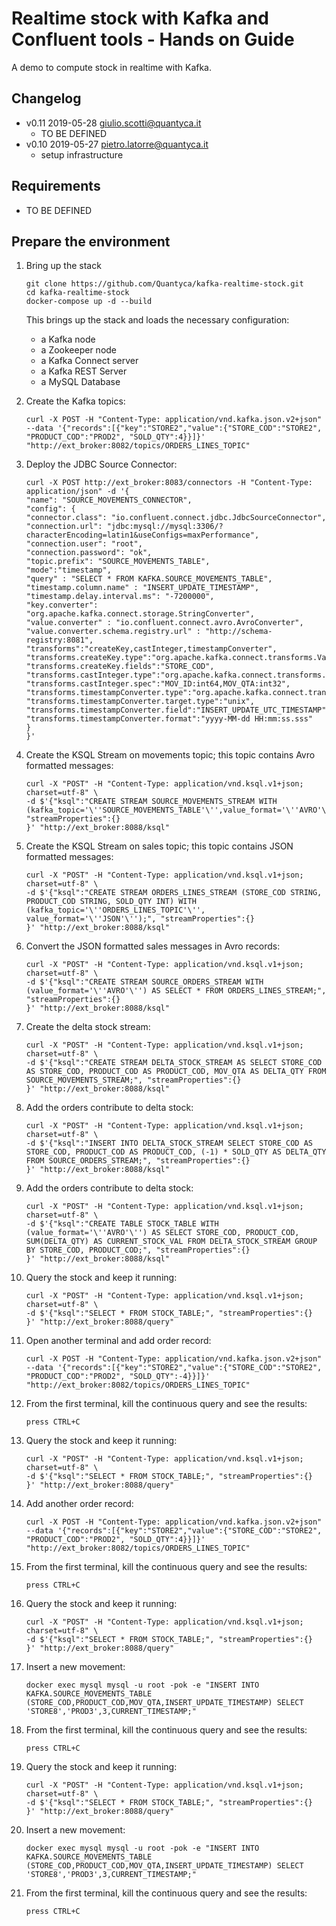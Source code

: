 # Realtime stock with Kafka and Confluent tools - Hands on Guide

A demo to compute stock in realtime with Kafka.

## Changelog
* v0.11 2019-05-28 giulio.scotti@quantyca.it
    * TO BE DEFINED
* v0.10 2019-05-27 pietro.latorre@quantyca.it
    * setup infrastructure

## Requirements

* TO BE DEFINED

## Prepare the environment

1. Bring up the stack
    ```
    git clone https://github.com/Quantyca/kafka-realtime-stock.git
    cd kafka-realtime-stock
    docker-compose up -d --build
    ```
    This brings up the stack and loads the necessary configuration:
    * a Kafka node
    * a Zookeeper node
    * a Kafka Connect server
    * a Kafka REST Server
    * a MySQL Database

2. Create the Kafka topics:
	
	
	```
    curl -X POST -H "Content-Type: application/vnd.kafka.json.v2+json" --data '{"records":[{"key":"STORE2","value":{"STORE_COD":"STORE2", "PRODUCT_COD":"PROD2", "SOLD_QTY":4}}]}' "http://ext_broker:8082/topics/ORDERS_LINES_TOPIC"
    ```
	
	
3. Deploy the JDBC Source Connector:	
	
	```
    curl -X POST http://ext_broker:8083/connectors -H "Content-Type: application/json" -d '{
    "name": "SOURCE_MOVEMENTS_CONNECTOR",
    "config": {
    "connector.class": "io.confluent.connect.jdbc.JdbcSourceConnector",
    "connection.url": "jdbc:mysql://mysql:3306/?characterEncoding=latin1&useConfigs=maxPerformance",
    "connection.user": "root",
    "connection.password": "ok",
    "topic.prefix": "SOURCE_MOVEMENTS_TABLE",
    "mode":"timestamp",
    "query" : "SELECT * FROM KAFKA.SOURCE_MOVEMENTS_TABLE",
    "timestamp.column.name" : "INSERT_UPDATE_TIMESTAMP",
    "timestamp.delay.interval.ms": "-7200000",
    "key.converter": "org.apache.kafka.connect.storage.StringConverter",
    "value.converter" : "io.confluent.connect.avro.AvroConverter",
    "value.converter.schema.registry.url" : "http://schema-registry:8081",
    "transforms":"createKey,castInteger,timestampConverter", 
    "transforms.createKey.type":"org.apache.kafka.connect.transforms.ValueToKey",
    "transforms.createKey.fields":"STORE_COD",
    "transforms.castInteger.type":"org.apache.kafka.connect.transforms.Cast$Value", 
    "transforms.castInteger.spec":"MOV_ID:int64,MOV_QTA:int32",
    "transforms.timestampConverter.type":"org.apache.kafka.connect.transforms.TimestampConverter$Value", 
    "transforms.timestampConverter.target.type":"unix",
    "transforms.timestampConverter.field":"INSERT_UPDATE_UTC_TIMESTAMP",
    "transforms.timestampConverter.format":"yyyy-MM-dd HH:mm:ss.sss"
    }
    }'
    ```
	
	
	
4. Create the KSQL Stream on movements topic; this topic contains Avro formatted messages: 

	```
    curl -X "POST" -H "Content-Type: application/vnd.ksql.v1+json; charset=utf-8" \
	-d $'{"ksql":"CREATE STREAM SOURCE_MOVEMENTS_STREAM WITH (kafka_topic='\''SOURCE_MOVEMENTS_TABLE'\'',value_format='\''AVRO'\'');", "streamProperties":{}
	}' "http://ext_broker:8088/ksql"
    ```
	
5. Create the KSQL Stream on sales topic; this topic contains JSON formatted messages: 
	
	```
    curl -X "POST" -H "Content-Type: application/vnd.ksql.v1+json; charset=utf-8" \
	-d $'{"ksql":"CREATE STREAM ORDERS_LINES_STREAM (STORE_COD STRING, PRODUCT_COD STRING, SOLD_QTY INT) WITH (kafka_topic='\''ORDERS_LINES_TOPIC'\'', value_format='\''JSON'\'');", "streamProperties":{}
	}' "http://ext_broker:8088/ksql"
    ```

6. Convert the JSON formatted sales messages in Avro records:


	```
    curl -X "POST" -H "Content-Type: application/vnd.ksql.v1+json; charset=utf-8" \
	-d $'{"ksql":"CREATE STREAM SOURCE_ORDERS_STREAM WITH (value_format='\''AVRO'\'') AS SELECT * FROM ORDERS_LINES_STREAM;", "streamProperties":{}
	}' "http://ext_broker:8088/ksql"
    ```
	
7. Create the delta stock stream:

	
	```
    curl -X "POST" -H "Content-Type: application/vnd.ksql.v1+json; charset=utf-8" \
	-d $'{"ksql":"CREATE STREAM DELTA_STOCK_STREAM AS SELECT STORE_COD AS STORE_COD, PRODUCT_COD AS PRODUCT_COD, MOV_QTA AS DELTA_QTY FROM SOURCE_MOVEMENTS_STREAM;", "streamProperties":{}
	}' "http://ext_broker:8088/ksql"
    ```
	
8. Add the orders contribute to delta stock:

	
	```
    curl -X "POST" -H "Content-Type: application/vnd.ksql.v1+json; charset=utf-8" \
	-d $'{"ksql":"INSERT INTO DELTA_STOCK_STREAM SELECT STORE_COD AS STORE_COD, PRODUCT_COD AS PRODUCT_COD, (-1) * SOLD_QTY AS DELTA_QTY FROM SOURCE_ORDERS_STREAM;", "streamProperties":{}
	}' "http://ext_broker:8088/ksql"
    ```
	
9. Add the orders contribute to delta stock:

	
	```
    curl -X "POST" -H "Content-Type: application/vnd.ksql.v1+json; charset=utf-8" \
	-d $'{"ksql":"CREATE TABLE STOCK_TABLE WITH (value_format='\''AVRO'\'') AS SELECT STORE_COD, PRODUCT_COD, SUM(DELTA_QTY) AS CURRENT_STOCK_VAL FROM DELTA_STOCK_STREAM GROUP BY STORE_COD, PRODUCT_COD;", "streamProperties":{}
	}' "http://ext_broker:8088/ksql"
	
    ```
	
10. Query the stock and keep it running:

	
	```
    curl -X "POST" -H "Content-Type: application/vnd.ksql.v1+json; charset=utf-8" \
	-d $'{"ksql":"SELECT * FROM STOCK_TABLE;", "streamProperties":{}
	}' "http://ext_broker:8088/query"
	
    ```
	
11. Open another terminal and add order record:
	
	
	```
    curl -X POST -H "Content-Type: application/vnd.kafka.json.v2+json" --data '{"records":[{"key":"STORE2","value":{"STORE_COD":"STORE2", "PRODUCT_COD":"PROD2", "SOLD_QTY":-4}}]}' "http://ext_broker:8082/topics/ORDERS_LINES_TOPIC"
    ```

12. From the first terminal, kill the continuous query and see the results:

	```
    press CTRL+C
    ```
	
13. Query the stock and keep it running:

	
	```
    curl -X "POST" -H "Content-Type: application/vnd.ksql.v1+json; charset=utf-8" \
	-d $'{"ksql":"SELECT * FROM STOCK_TABLE;", "streamProperties":{}
	}' "http://ext_broker:8088/query"
	
    ```
	
14. Add another order record:
	
	
	```
    curl -X POST -H "Content-Type: application/vnd.kafka.json.v2+json" --data '{"records":[{"key":"STORE2","value":{"STORE_COD":"STORE2", "PRODUCT_COD":"PROD2", "SOLD_QTY":4}}]}' "http://ext_broker:8082/topics/ORDERS_LINES_TOPIC"
    ```

15. From the first terminal, kill the continuous query and see the results:

	```
    press CTRL+C
    ```
	
16. Query the stock and keep it running:

	
	```
    curl -X "POST" -H "Content-Type: application/vnd.ksql.v1+json; charset=utf-8" \
	-d $'{"ksql":"SELECT * FROM STOCK_TABLE;", "streamProperties":{}
	}' "http://ext_broker:8088/query"
	
    ```
17. Insert a new movement:
	
	```
    docker exec mysql mysql -u root -pok -e "INSERT INTO KAFKA.SOURCE_MOVEMENTS_TABLE (STORE_COD,PRODUCT_COD,MOV_QTA,INSERT_UPDATE_TIMESTAMP) SELECT 'STORE8','PROD3',3,CURRENT_TIMESTAMP;"
    ```

18. From the first terminal, kill the continuous query and see the results:

	```
    press CTRL+C
    ```	
19. Query the stock and keep it running:

	
	```
    curl -X "POST" -H "Content-Type: application/vnd.ksql.v1+json; charset=utf-8" \
	-d $'{"ksql":"SELECT * FROM STOCK_TABLE;", "streamProperties":{}
	}' "http://ext_broker:8088/query"
	
    ```
20. Insert a new movement:
	
	```
    docker exec mysql mysql -u root -pok -e "INSERT INTO KAFKA.SOURCE_MOVEMENTS_TABLE (STORE_COD,PRODUCT_COD,MOV_QTA,INSERT_UPDATE_TIMESTAMP) SELECT 'STORE8','PROD3',3,CURRENT_TIMESTAMP;"
    ```

21. From the first terminal, kill the continuous query and see the results:

	```
    press CTRL+C
    ```	
	

	
	
 

	

	
